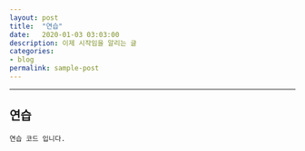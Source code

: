 ```yaml
---
layout: post
title:  "연습"
date:   2020-01-03 03:03:00
description: 이제 시작임을 알리는 글 
categories:
- blog
permalink: sample-post
---
```


___
## 연습 

``` 연습 코드 입니다. ```